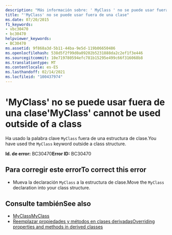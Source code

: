 ```yaml
---
description: "Más información sobre: ' MyClass ' no se puede usar fuera de una clase"
title: "'MyClass' no se puede usar fuera de una clase"
ms.date: 07/20/2015
f1_keywords:
- vbc30470
- bc30470
helpviewer_keywords:
- BC30470
ms.assetid: 9f868a3d-5b11-44ba-9e5d-119b06650486
ms.openlocfilehash: 538d5f2f99d0a09202b5231888da2c2ef1f3e446
ms.sourcegitcommit: 10e719780594efc781b15295e499c66f316068b8
ms.translationtype: MT
ms.contentlocale: es-ES
ms.lasthandoff: 02/14/2021
ms.locfileid: "100437974"
---
```

# <a name="myclass-cannot-be-used-outside-of-a-class"></a><span data-ttu-id="e8f4f-103">'MyClass' no se puede usar fuera de una clase</span><span class="sxs-lookup"><span data-stu-id="e8f4f-103">'MyClass' cannot be used outside of a class</span></span>

<span data-ttu-id="e8f4f-104">Ha usado la palabra clave `MyClass` fuera de una estructura de clase.</span><span class="sxs-lookup"><span data-stu-id="e8f4f-104">You have used the `MyClass` keyword outside a class structure.</span></span>  
  
 <span data-ttu-id="e8f4f-105">**Id. de error:** BC30470</span><span class="sxs-lookup"><span data-stu-id="e8f4f-105">**Error ID:** BC30470</span></span>  
  
## <a name="to-correct-this-error"></a><span data-ttu-id="e8f4f-106">Para corregir este error</span><span class="sxs-lookup"><span data-stu-id="e8f4f-106">To correct this error</span></span>  
  
- <span data-ttu-id="e8f4f-107">Mueva la declaración `MyClass` a la estructura de clase.</span><span class="sxs-lookup"><span data-stu-id="e8f4f-107">Move the `MyClass` declaration into your class structure.</span></span>  
  
## <a name="see-also"></a><span data-ttu-id="e8f4f-108">Consulte también</span><span class="sxs-lookup"><span data-stu-id="e8f4f-108">See also</span></span>

- [<span data-ttu-id="e8f4f-109">MyClass</span><span class="sxs-lookup"><span data-stu-id="e8f4f-109">MyClass</span></span>](../programming-guide/program-structure/me-my-mybase-and-myclass.md#myclass)
- [<span data-ttu-id="e8f4f-110">Reemplazar propiedades y métodos en clases derivadas</span><span class="sxs-lookup"><span data-stu-id="e8f4f-110">Overriding properties and methods in derived classes</span></span>](../programming-guide/language-features/objects-and-classes/inheritance-basics.md#overriding-properties-and-methods-in-derived-classes)
